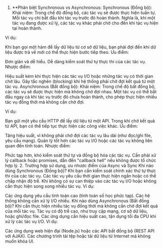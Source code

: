 1. **Phân biệt Synchronous vs Asynchronous:
   Synchronous (Đồng bộ):
   Khái niệm: Trong chế độ đồng bộ, các tác vụ sẽ được thực hiện tuần tự. Mỗi tác vụ chỉ bắt đầu khi tác vụ trước đó hoàn thành. Nghĩa là, khi một tác vụ đang được xử lý, các tác vụ khác phải chờ cho đến khi tác vụ hiện tại hoàn thành.

Ví dụ:

Khi bạn gọi một hàm để lấy dữ liệu từ cơ sở dữ liệu, bạn phải đợi đến khi dữ liệu được trả về mới có thể thực hiện bước tiếp theo.
Ưu điểm:

Đơn giản và dễ hiểu.
Dễ dàng kiểm soát thứ tự thực thi của các tác vụ.
Nhược điểm:

Hiệu suất kém khi thực hiện các tác vụ I/O hoặc những tác vụ có thời gian chờ lâu.
Gây tắc nghẽn (blocking) khi hệ thống phải chờ đợi kết quả từ một tác vụ.
Asynchronous (Bất đồng bộ):
Khái niệm: Trong chế độ bất đồng bộ, các tác vụ sẽ được thực hiện mà không chờ đợi nhau. Một tác vụ có thể bắt đầu ngay cả khi tác vụ trước đó chưa hoàn thành, cho phép thực hiện nhiều tác vụ đồng thời mà không cần chờ đợi.

Ví dụ:

Bạn gửi một yêu cầu HTTP để lấy dữ liệu từ một API. Trong khi chờ kết quả từ API, bạn có thể tiếp tục thực hiện các công việc khác.
Ưu điểm:

Tăng hiệu suất, vì không phải chờ đợi các tác vụ lâu dài (như đọc/ghi file, yêu cầu mạng).
Quản lý tốt hơn các tác vụ I/O hoặc các tác vụ không liên quan đến tính toán.
Nhược điểm:

Phức tạp hơn, khó kiểm soát thứ tự và đồng bộ hóa các tác vụ.
Cần phải xử lý callback hoặc promises, dẫn đến "callback hell" nếu không được tổ chức hợp lý.
2. Trường hợp sử dụng, ưu nhược điểm của Async và Sync
   Khi nào dùng Synchronous (Đồng bộ)?
   Khi bạn cần kiểm soát chính xác thứ tự thực thi của các tác vụ.
   Các tác vụ yêu cầu thời gian thực hiện ngắn hoặc có thể chấp nhận độ trễ.
   Khi không có sự can thiệp vào các tác vụ I/O hoặc không cần thực hiện song song nhiều tác vụ.
   Ví dụ:

Các ứng dụng yêu cầu tính toán cao (tính toán số học phức tạp).
Các hệ thống không cần xử lý I/O nhiều.
Khi nào dùng Asynchronous (Bất đồng bộ)?
Khi cần thực hiện nhiều tác vụ đồng thời mà không cần chờ đợi kết quả của mỗi tác vụ.
Tác vụ có độ trễ cao, như truy cập mạng, cơ sở dữ liệu, hoặc ghi/đọc file.
Các ứng dụng cần hiệu suất cao, tận dụng tối đa CPU khi xử lý các tác vụ I/O.
Ví dụ:

Các ứng dụng web hiện đại (Node.js) hoặc các API bất đồng bộ (REST API với AJAX).
Các chương trình tải tệp hoặc tải dữ liệu từ Internet mà không muốn khóa UI.